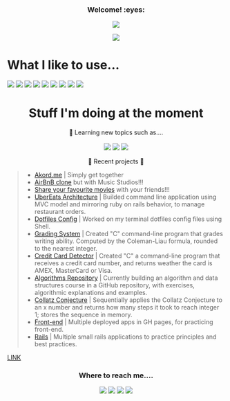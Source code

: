 <h3 align="center">Welcome! :eyes:</h3>
<p align="center"><img src="https://profile-counter.glitch.me/{daniel-enqz}/count.svg"></p>
<p align="center"><img src="http://ForTheBadge.com/images/badges/built-with-love.svg"></p>

# What I like to use...
<p>
<img src="https://img.shields.io/badge/Go-00ADD8?style=for-the-badge&logo=go&logoColor=white">
<img src="https://img.shields.io/badge/Python-14354C?style=for-the-badge&logo=python&logoColor=white">
<img src="https://img.shields.io/badge/C-00599C?style=for-the-badge&logo=c&logoColor=white">
<img src="https://img.shields.io/badge/Ruby-CC342D?style=for-the-badge&logo=ruby&logoColor=white">
<img src="https://img.shields.io/badge/Ruby_on_Rails-CC0000?style=for-the-badge&logo=ruby-on-rails&logoColor=white">
<img src="https://img.shields.io/badge/PostgreSQL-316192?style=for-the-badge&logo=postgresql&logoColor=white">
<img src="https://img.shields.io/badge/JavaScript-F7DF1E?style=for-the-badge&logo=javascript&logoColor=black">
<img src="https://img.shields.io/badge/HTML5-E34F26?style=for-the-badge&logo=html5&logoColor=white">
<img src="https://img.shields.io/badge/CSS3-1572B6?style=for-the-badge&logo=css3&logoColor=white">
</p>

<h1 align="center">Stuff I'm doing at the moment</h1>
<p align="center">
👀 Learning new topics such as....
<br><br>
<img src="https://img.shields.io/badge/go-%2300ADD8.svg?style=for-the-badge&logo=go&logoColor=white">
<img src="https://img.shields.io/badge/Data Structures-%23F5F5F5.svg?style=for-the-badge&logo=Ubisoft&logoColor=black">
<img src="https://img.shields.io/badge/Algorithms-%23F5F5F5.svg?style=for-the-badge&logo=Ubisoft&logoColor=black">
</p>
<p align="center">
🌱 Recent projects 🌱

>- [Akord.me](https://github.com/daniel-enqz/akord) | Simply get together<br>
>- [AirBnB clone](https://github.com/daniel-enqz/studio) but with Music Studios!!!<br>
>- [Share your favourite movies](https://github.com/daniel-enqz/rails-watch-list) with your friends!!!<br>
>- [UberEats Architecture](https://github.com/daniel-enqz/daniel-enqz/tree/main/projects/FoodDelivery) | Builded command line application using MVC model and mirroring ruby on rails behavior, to manage restaurant orders.<br>
>- [Dotfiles Config](https://github.com/daniel-enqz/dotfiles) | Worked on my terminal dotfiles config files using Shell.<br>
>- [Grading System](https://github.com/daniel-enqz/daniel-enqz/blob/main/some_code_exercises/C/readability.c) | Created "C" command-line program that grades writing ability. Computed by the Coleman-Liau formula, rounded to the nearest integer.<br>
>- [Credit Card Detector](https://github.com/daniel-enqz/daniel-enqz/blob/main/some_code_exercises/C/credit.c) | Created "C" a command-line program that receives a credit card number, and returns weather the card is AMEX, MasterCard or Visa.<br>
>- [Algorithms Repository](https://github.com/daniel-enqz/daniel-enqz/tree/main/some_code_exercises) | Currently building an algorithm and data structures course in a GitHub repository, with exercises, algorithmic explanations and examples.<br>
>- [Collatz Conjecture](https://github.com/daniel-enqz/daniel-enqz/tree/main/projects/CollatzConjecture) | Sequentially applies the Collatz Conjecture to an x number and returns how many steps it took to reach integer 1; stores the sequence in memory.<br>  
>- [Front-end](https://github.com/stars/daniel-enqz/lists/web) | Multiple deployed apps in GH pages, for practicing front-end.<br> 
>- [Rails](https://github.com/stars/daniel-enqz/lists/rails) | Multiple small rails applications to practice principles and best practices.<br> 
</p>


[LINK](https://chat.openai.com/chat)

<h3 align="center">Where to reach me....</h2>
<p align="center">
<a href="https://www.linkedin.com/in/daniel-enr%C3%ADquez-monjar%C3%A1s-10043721b/"><img src="https://img.shields.io/badge/LinkedIn-0077B5?style=for-the-badge&logo=linkedin&logoColor=white"></a>
<a href="mailto:dan17.em@gmail.com"><img src="https://img.shields.io/badge/Gmail-D14836?style=for-the-badge&logo=gmail&logoColor=white"></a>
<a href="https://twitter.com/Daniel__enqz"><img src="https://img.shields.io/badge/daniel_enqz-%231DA1F2.svg?style=for-the-badge&logo=Twitter&logoColor=white"></a>
<a href="https://www.youtube.com/channel/UCvZjEjGU4CVIrQknOSMfpXQ"><img src="https://img.shields.io/badge/Daniel Enqz-FF0000?style=for-the-badge&logo=youtube&logoColor=white"></a>
</p>
